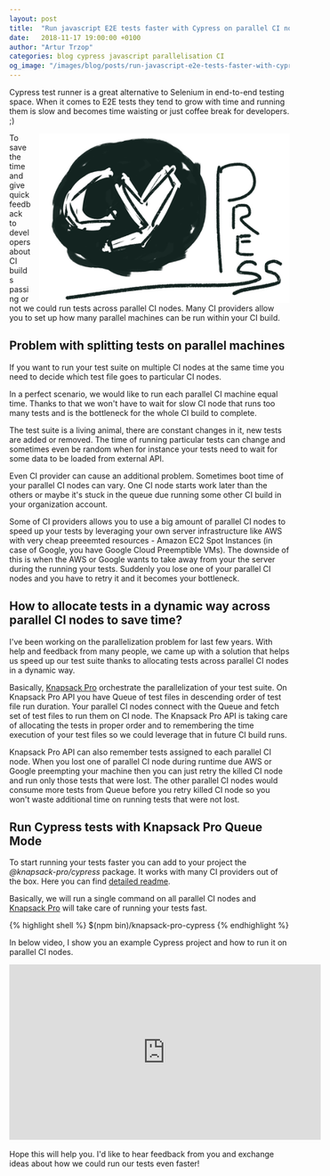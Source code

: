 ```yaml
---
layout: post
title:  "Run javascript E2E tests faster with Cypress on parallel CI nodes"
date:   2018-11-17 19:00:00 +0100
author: "Artur Trzop"
categories: blog cypress javascript parallelisation CI
og_image: "/images/blog/posts/run-javascript-e2e-tests-faster-with-cypress-on-parallel-ci-nodes/cypress-logo.jpg"
---
```


Cypress test runner is a great alternative to Selenium in end-to-end testing space. When it comes to E2E tests they tend to grow with time and running them is slow and becomes time waisting or just coffee break for developers. ;)

<img src="/images/blog/posts/run-javascript-e2e-tests-faster-with-cypress-on-parallel-ci-nodes/cypress-logo.jpg" style="width:450px;margin-left: 15px;float:right;" />

To save the time and give quick feedback to developers about CI builds passing or not we could run tests across parallel CI nodes. Many CI providers allow you to set up how many parallel machines can be run within your CI build.

## Problem with splitting tests on parallel machines

If you want to run your test suite on multiple CI nodes at the same time you need to decide which test file goes to particular CI nodes.

In a perfect scenario, we would like to run each parallel CI machine equal time. Thanks to that we won't have to wait for slow CI node that runs too many tests and is the bottleneck for the whole CI build to complete.

The test suite is a living animal, there are constant changes in it, new tests are added or removed. The time of running particular tests can change and sometimes even be random when for instance your tests need to wait for some data to be loaded from external API.

Even CI provider can cause an additional problem. Sometimes boot time of your parallel CI nodes can vary. One CI node starts work later than the others or maybe it's stuck in the queue due running some other CI build in your organization account.

Some of CI providers allows you to use a big amount of parallel CI nodes to speed up your tests by leveraging your own server infrastructure like AWS with very cheap preeemted resources - Amazon EC2 Spot Instances (in case of Google, you have Google Cloud Preemptible VMs). The downside of this is when the AWS or Google wants to take away from your the server during the running your tests. Suddenly you lose one of your parallel CI nodes and you have to retry it and it becomes your bottleneck.

## How to allocate tests in a dynamic way across parallel CI nodes to save time?

I've been working on the parallelization problem for last few years. With help and feedback from many people, we came up with a solution that helps us speed up our test suite thanks to allocating tests across parallel CI nodes in a dynamic way.

Basically, [Knapsack Pro](https://knapsackpro.com?utm_source=docs_knapsackpro&utm_medium=blog_post&utm_campaign=run-javascript-e2e-tests-faster-with-cypress-on-parallel-ci-nodes) orchestrate the parallelization of your test suite. On Knapsack Pro API you have Queue of test files in descending order of test file run duration. Your parallel CI nodes connect with the Queue and fetch set of test files to run them on CI node. The Knapsack Pro API is taking care of allocating the tests in proper order and to remembering the time execution of your test files so we could leverage that in future CI build runs.

Knapsack Pro API can also remember tests assigned to each parallel CI node. When you lost one of parallel CI node during runtime due AWS or Google preempting your machine then you can just retry the killed CI node and run only those tests that were lost. The other parallel CI nodes would consume more tests from Queue before you retry killed CI node so you won't waste additional time on running tests that were not lost.

## Run Cypress tests with Knapsack Pro Queue Mode

To start running your tests faster you can add to your project the <i>@knapsack-pro/cypress</i> package. It works with many CI providers out of the box. Here you can find [detailed readme](https://github.com/KnapsackPro/knapsack-pro-cypress#installation).

Basically, we will run a single command on all parallel CI nodes and [Knapsack Pro](https://knapsackpro.com?utm_source=docs_knapsackpro&utm_medium=blog_post&utm_campaign=run-javascript-e2e-tests-faster-with-cypress-on-parallel-ci-nodes) will take care of running your tests fast.

{% highlight shell %}
$(npm bin)/knapsack-pro-cypress
{% endhighlight %}

In below video, I show you an example Cypress project and how to run it on parallel CI nodes.

<iframe width="560" height="315" src="https://www.youtube.com/embed/G6ixK4IK-3Y" frameborder="0" allow="accelerometer; autoplay; encrypted-media; gyroscope; picture-in-picture" allowfullscreen></iframe>

Hope this will help you. I'd like to hear feedback from you and exchange ideas about how we could run our tests even faster!
